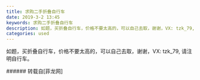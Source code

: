 ```yaml
---
title: 求购二手折叠自行车
date: 2019-3-2 13:45
keywords: 求购二手折叠自行车
description: 如题，买折叠自行车，价格不要太高的，可以自己去取，谢谢，VX: tzk_79, 请注明自行车。 
categories: used
---
```

<td class="t_f" id="postmessage_3141957">

如题，买折叠自行车，价格不要太高的，可以自己去取，谢谢，VX: tzk_79, 请注明自行车。 <br/>
</td>
###### 转载自[菲龙网]